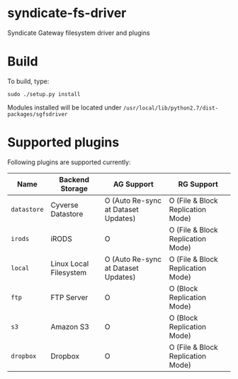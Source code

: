 # syndicate-fs-driver
Syndicate Gateway filesystem driver and plugins

Build
=====

To build, type:
```
sudo ./setup.py install
```

Modules installed will be located under `/usr/local/lib/python2.7/dist-packages/sgfsdriver`

Supported plugins
=================

Following plugins are supported currently:

| **Name** | **Backend Storage** | **AG Support** | **RG Support** |
| -------------| ----------- | ----------- | ----------- |
| `datastore` | Cyverse Datastore | O (Auto Re-sync at Dataset Updates) | O (File & Block Replication Mode) |
| `irods` | iRODS | O | O (File & Block Replication Mode) |
| `local` | Linux Local Filesystem | O (Auto Re-sync at Dataset Updates) | O (File & Block Replication Mode) |
| `ftp` | FTP Server | O | O (Block Replication Mode) |
| `s3` | Amazon S3 | O | O (Block Replication Mode) |
| `dropbox` | Dropbox | O | O (File & Block Replication Mode) |
